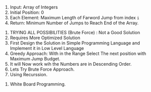<!-- IMPORTANT PROBLEM POINTS -->

1. Input: Array of Integers
2. Initial Position: 0
3. Each Element: Maximum Length of Farword Jump from index `i`
4. Return: Minimum Number of Jumps to Reach End of the Array.

<!-- APPROACHES -->

1. TRYING ALL POSSIBILITIES (Brute Force) : Not a Good Solution
2. Requires More Optimized Solution
3. First Design the Solution in Simple Programming Language and Implement it in Low Level Language
4. Greedy Approach: With in the Range Select The next position with Maximum Jump Budget.
5. It will Now work wih the Numbers are in Descending Order.
6. Lets Try Brute Force Approach.
7. Using Recurssion.

<!-- APPROACH 1 : Brute Force Using Recurssion -->

1. White Board Programming.
